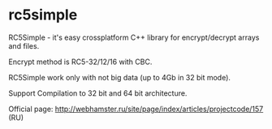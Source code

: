 rc5simple
=========

RC5Simple - it's easy crossplatform C++ library for encrypt/decrypt arrays and files.

Encrypt method is RC5-32/12/16 with CBC.

RC5Simple work only with not big data (up to 4Gb in 32 bit mode).

Support Compilation to 32 bit and 64 bit architecture.

Official page: http://webhamster.ru/site/page/index/articles/projectcode/157 (RU)
